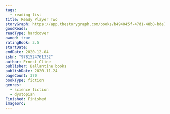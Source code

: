 ```yaml
---
tags:
  - reading-list
title: Ready Player Two
storyGraph: https://app.thestorygraph.com/books/b494045f-47d1-48b8-bde7-70b739313bff
goodReads:
readType: hardcover
owned: true
ratingBook: 3.5
startDate:
endDate: 2020-12-04
isbn: "9781524761332"
author: Ernest Cline
publisher: Ballantine books
publishDate: 2020-11-24
pageCount: 370
bookType: fiction
genres:
  - science fiction
  - dystopian
Finished: Finished
imageSrc:
---
```

